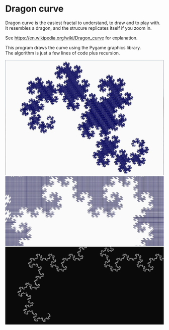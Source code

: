 # Dragon curve
Dragon curve is the easiest fractal to understand, to draw and to play with.  
It resembles a dragon, and the strucure replicates itself if you zoom in.

See https://en.wikipedia.org/wiki/Dragon_curve for explanation.

This program draws the curve using the Pygame graphics library.  
The algorithm is just a few lines of code plus recursion.

![Dragon curve example](dragon_curve_0.jpg?raw=true "Example 1")
![Dragon curve example](dragon_curve_3.jpg?raw=true "Example 2")
![Dragon curve example](dragon_curve_2.jpg?raw=true "Example 3")

